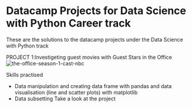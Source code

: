 # Datacamp Projects for Data Science with Python Career track
These are the solutions to the datacamp projects under the Data Science with Python track

PROJECT 1:Investigeting guest movies with Guest Stars in the Office
![the-office-season-1-cast-nbc](https://user-images.githubusercontent.com/71958415/226111182-30538930-6cb0-48bf-a234-6e37967b0e72.jpg)

Skills practised 
- Data manipulation and creating data frame with pandas and data visualisation (line and scatter plots) with matplotlib
- Data subsetting
Take a look at the project 

